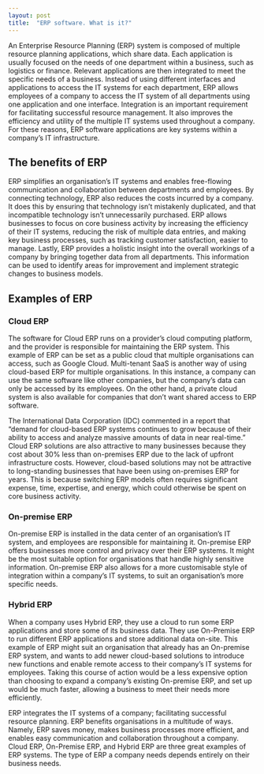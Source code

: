 ```yaml
---
layout: post
title:  "ERP software. What is it?"
---
```


An Enterprise Resource Planning (ERP) system is composed of multiple resource planning applications, which share data. Each application is usually focused on the needs of one department within a business, such as logistics or finance. Relevant applications are then integrated to meet the specific needs of a business. Instead of using different interfaces and applications to access the IT systems for each department, ERP allows employees of a company to access the IT system of all departments using one application and one interface. Integration is an important requirement for facilitating successful resource management. It also improves the efficiency and utility of the multiple IT systems used throughout a company. For these reasons, ERP software applications are key systems within a company’s IT infrastructure.

## The benefits of ERP
ERP simplifies an organisation’s IT systems and enables free-flowing communication and collaboration between departments and employees. By connecting technology, ERP also reduces the costs incurred by a company. It does this by ensuring that technology isn’t mistakenly duplicated, and that incompatible technology isn’t unnecessarily purchased. ERP allows businesses to focus on core business activity by increasing the efficiency of their IT systems, reducing the risk of multiple data entries, and making key business processes, such as tracking customer satisfaction, easier to manage. Lastly, ERP provides a holistic insight into the overall workings of a company by bringing together data from all departments. This information can be used to identify areas for improvement and implement strategic changes to business models.

## Examples of ERP
### Cloud ERP
The software for Cloud ERP runs on a provider’s cloud computing platform, and the provider is responsible for maintaining the ERP system. This example of ERP can be set as a public cloud that multiple organisations can access, such as Google Cloud. Multi-tenant SaaS is another way of using cloud-based ERP for multiple organisations. In this instance, a company can use the same software like other companies, but the company’s data can only be accessed by its employees. On the other hand, a private cloud system is also available for companies that don’t want shared access to ERP software.

The International Data Corporation (IDC) commented in a report that “demand for cloud-based ERP systems continues to grow because of their ability to access and analyze massive amounts of data in near real-time.” Cloud ERP solutions are also attractive to many businesses because they cost about 30% less than on-premises ERP due to the lack of upfront infrastructure costs. However, cloud-based solutions may not be attractive to long-standing businesses that have been using on-premises ERP for years. This is because switching ERP models often requires significant expense, time, expertise, and energy, which could otherwise be spent on core business activity.

### On-premise ERP
On-premise ERP is installed in the data center of an organisation’s IT system, and employees are responsible for maintaining it. On-premise ERP offers businesses more control and privacy over their ERP systems. It might be the most suitable option for organisations that handle highly sensitive information. On-premise ERP also allows for a more customisable style of integration within a company’s IT systems, to suit an organisation’s more specific needs.

### Hybrid ERP
When a company uses Hybrid ERP, they use a cloud to run some ERP applications and store some of its business data. They use On-Premise ERP to run different ERP applications and store additional data on-site. This example of ERP might suit an organisation that already has an On-premise ERP system, and wants to add newer cloud-based solutions to introduce new functions and enable remote access to their company’s IT systems for employees. Taking this course of action would be a less expensive option than choosing to expand a company’s existing On-premise ERP, and set up would be much faster, allowing a business to meet their needs more efficiently.

ERP integrates the IT systems of a company; facilitating successful resource planning. ERP benefits organisations in a multitude of ways. Namely, ERP saves money, makes business processes more efficient, and enables easy communication and collaboration throughout a company. Cloud ERP, On-Premise ERP, and Hybrid ERP are three great examples of ERP systems. The type of ERP a company needs depends entirely on their business needs.
